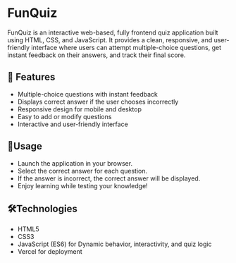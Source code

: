 # FunQuiz
FunQuiz is an interactive web-based, fully frontend quiz application built using HTML, CSS, and JavaScript. It provides a clean, responsive, and user-friendly interface where users can attempt multiple-choice questions, get instant feedback on their answers, and track their final score. 

## 🚀 Features

- Multiple-choice questions with instant feedback
- Displays correct answer if the user chooses incorrectly
- Responsive design for mobile and desktop
- Easy to add or modify questions
- Interactive and user-friendly interface

## 📌Usage
- Launch the application in your browser.
- Select the correct answer for each question.
- If the answer is incorrect, the correct answer will be displayed.
- Enjoy learning while testing your knowledge!

## 🛠️Technologies
- HTML5
- CSS3
- JavaScript (ES6) for Dynamic behavior, interactivity, and quiz logic
- Vercel for deployment
